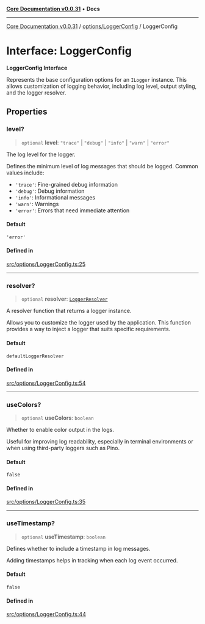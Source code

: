 [**Core Documentation v0.0.31**](../../../README.md) • **Docs**

***

[Core Documentation v0.0.31](../../../modules.md) / [options/LoggerConfig](../README.md) / LoggerConfig

# Interface: LoggerConfig

**LoggerConfig Interface**

Represents the base configuration options for an `ILogger` instance.
This allows customization of logging behavior, including log level,
output styling, and the logger resolver.

## Properties

### level?

> `optional` **level**: `"trace"` \| `"debug"` \| `"info"` \| `"warn"` \| `"error"`

The log level for the logger.

Defines the minimum level of log messages that should be logged.
Common values include:
- `'trace'`: Fine-grained debug information
- `'debug'`: Debug information
- `'info'`: Informational messages
- `'warn'`: Warnings
- `'error'`: Errors that need immediate attention

#### Default

`'error'`

#### Defined in

[src/options/LoggerConfig.ts:25](https://github.com/stonemjs/core/blob/a25677efd9a5f5a45cc90fda3ed3e87df97e6124/src/options/LoggerConfig.ts#L25)

***

### resolver?

> `optional` **resolver**: [`LoggerResolver`](../../../definitions/type-aliases/LoggerResolver.md)

A resolver function that returns a logger instance.

Allows you to customize the logger used by the application.
This function provides a way to inject a logger that suits specific requirements.

#### Default

`defaultLoggerResolver`

#### Defined in

[src/options/LoggerConfig.ts:54](https://github.com/stonemjs/core/blob/a25677efd9a5f5a45cc90fda3ed3e87df97e6124/src/options/LoggerConfig.ts#L54)

***

### useColors?

> `optional` **useColors**: `boolean`

Whether to enable color output in the logs.

Useful for improving log readability, especially in terminal environments
or when using third-party loggers such as Pino.

#### Default

`false`

#### Defined in

[src/options/LoggerConfig.ts:35](https://github.com/stonemjs/core/blob/a25677efd9a5f5a45cc90fda3ed3e87df97e6124/src/options/LoggerConfig.ts#L35)

***

### useTimestamp?

> `optional` **useTimestamp**: `boolean`

Defines whether to include a timestamp in log messages.

Adding timestamps helps in tracking when each log event occurred.

#### Default

`false`

#### Defined in

[src/options/LoggerConfig.ts:44](https://github.com/stonemjs/core/blob/a25677efd9a5f5a45cc90fda3ed3e87df97e6124/src/options/LoggerConfig.ts#L44)
